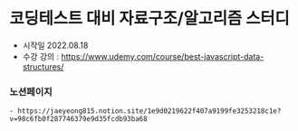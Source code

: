 # 코딩테스트 대비 자료구조/알고리즘 스터디
- 시작일 2022.08.18
- 수강 강의 : https://www.udemy.com/course/best-javascript-data-structures/
### 노션페이지
    - https://jaeyeong815.notion.site/1e9d0219622f407a9199fe3253218c1e?v=98c6fb0f287746379e9d35fcdb93ba68
